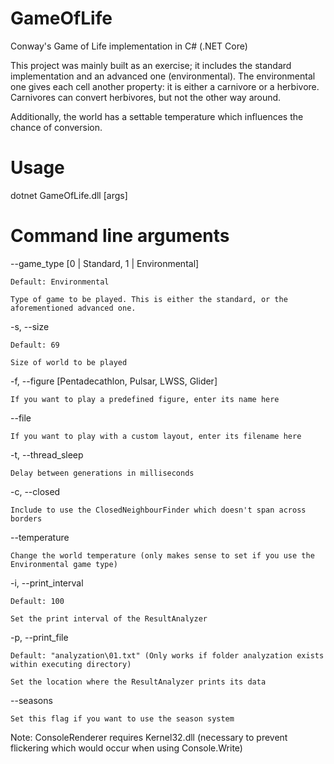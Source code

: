 # GameOfLife
Conway's Game of Life implementation in C# (.NET Core) 

This project was mainly built as an exercise; it includes the standard implementation and an advanced one (environmental). The environmental one gives each cell another property: it is either a carnivore or a herbivore. Carnivores can convert herbivores, but not the other way around.

Additionally, the world has a settable temperature which influences the chance of conversion.

# Usage
dotnet GameOfLife.dll [args]

# Command line arguments
  --game_type [0 | Standard, 1 | Environmental]
  
    Default: Environmental
    
    Type of game to be played. This is either the standard, or the aforementioned advanced one.
  
  -s, --size
  
    Default: 69
    
    Size of world to be played
  
  -f, --figure [Pentadecathlon, Pulsar, LWSS, Glider]
  
    If you want to play a predefined figure, enter its name here
  
  --file
  
    If you want to play with a custom layout, enter its filename here
    
  -t, --thread_sleep
  
    Delay between generations in milliseconds
  
  -c, --closed
  
    Include to use the ClosedNeighbourFinder which doesn't span across borders
    
  --temperature
  
    Change the world temperature (only makes sense to set if you use the Environmental game type)
  
  -i, --print_interval
  
    Default: 100
    
    Set the print interval of the ResultAnalyzer
    
  -p, --print_file
  
    Default: "analyzation\01.txt" (Only works if folder analyzation exists within executing directory)
    
    Set the location where the ResultAnalyzer prints its data
    
  --seasons
  
    Set this flag if you want to use the season system
  
Note: ConsoleRenderer requires Kernel32.dll (necessary to prevent flickering which would occur when using Console.Write)
